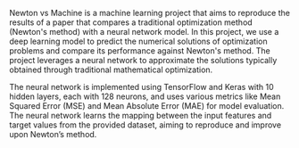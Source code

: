 Newton vs Machine is a machine learning project that aims to reproduce the results of a paper that compares a traditional optimization method (Newton's method) with a neural network model. In this project, we use a deep learning model to predict the numerical solutions of optimization problems and compare its performance against Newton's method. The project leverages a neural network to approximate the solutions typically obtained through traditional mathematical optimization.

The neural network is implemented using TensorFlow and Keras with 10 hidden layers, each with 128 neurons, and uses various metrics like Mean Squared Error (MSE) and Mean Absolute Error (MAE) for model evaluation. The neural network learns the mapping between the input features and target values from the provided dataset, aiming to reproduce and improve upon Newton’s method.
